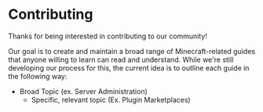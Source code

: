 # Contributing

Thanks for being interested in contributing to our community!

Our goal is to create and maintain a broad range of Minecraft-related guides that anyone willing to learn can read and understand. While we're still developing our process for this, the current idea is to outline each guide in the following way:

* Broad Topic \(ex. Server Administration\)
  * Specific, relevant topic \(Ex. Plugin Marketplaces\)




